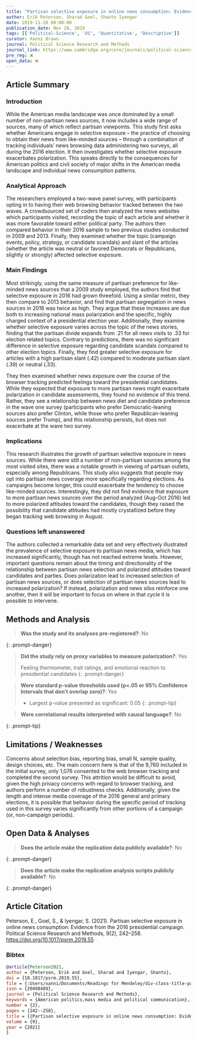 ```yaml
---
title: "Partisan selective exposure in online news consumption: Evidence from the 2016 presidential campaign"
author: Erik Peterson, Sharad Goel, Shanto Iyengar
date: 2019-11-28 00:00:00
publication_date: Nov 28, 2019
tags: [['Political-Science', 'US', 'Quantitative', 'Descriptive']]
curator: Xanni Brown
journal: Political Science Research and Methods
journal_link: https://www.cambridge.org/core/journals/political-science-research-and-methods/article/abs/partisan-selective-exposure-in-online-news-consumption-evidence-from-the-2016-presidential-campaign/98594A810AFE836F1F546B446C470BB7
pre_reg: ❌
open_data: ❌
---
```


## Article Summary

### Introduction
While the American media landscape was once dominated by a small number of non-partisan news sources, it now includes a wide range of sources, many of which reflect partisan viewpoints. This study first asks whether Americans engage in selective exposure – the practice of choosing to obtain their news from like-minded sources – through a combination of tracking individuals’ news browsing data administering two surveys, all during the 2016 election. It then investigates whether selective exposure exacerbates polarization. This speaks directly to the consequences for American politics and civil society of major shifts in the American media landscape and individual news consumption patterns.

### Analytical Approach
The researchers employed a two-wave panel survey, with participants opting in to having their web browsing behavior tracked between the two waves. A crowdsourced set of coders then analyzed the news websites which participants visited, recording the topic of each article and whether it was more favorable toward either political party. The authors then compared behavior in their 2016 sample to two previous studies conducted in 2009 and 2013. Finally, they examined whether the topic (campaign events, policy, strategy, or candidate scandals) and slant of the articles (whether the article was neutral or favored Democrats or Republicans, slightly or strongly) affected selective exposure.

### Main Findings
Most strikingly, using the same measure of partisan preference for like-minded news sources that a 2009 study employed, the authors find that selective exposure in 2016 had grown threefold. Using a similar metric, they then compare to 2013 behavior, and find that partisan segregation in news sources in 2016 was twice as high. They argue that these increases are due both to increasing national mass polarization and the specific, highly charged context of a presidential election year. Additionally, they examine whether selective exposure varies across the topic of the news stories, finding that the partisan divide expands from .21 for all news visits to .33 for election related topics. Contrary to predictions, there was no significant difference in selective exposure regarding candidate scandals compared to other election topics. Finally, they find greater selective exposure for articles with a high partisan slant (.42) compared to moderate partisan slant (.39) or neutral (.33). 

They then examined whether news exposure over the course of the browser tracking predicted feelings toward the presidential candidates. While they expected that exposure to more partisan news might exacerbate polarization in candidate assessments, they found no evidence of this trend. Rather, they see a relationship between news diet and candidate preference in the wave one survey (participants who prefer Democratic-leaning sources also prefer Clinton, while those who prefer Republican-leaning sources prefer Trump), and this relationship persists, but does not exacerbate at the wave two survey. 

### Implications
This research illustrates the growth of partisan selective exposure in news sources. While there were still a number of non-partisan sources among the most visited sites, there was a notable growth in viewing of partisan outlets, especially among Republicans. This study also suggests that people may opt into partisan news coverage more specifically regarding elections. As campaigns become longer, this could exacerbate the tendency to choose like-minded sources. Interestingly, they did not find evidence that exposure to more partisan news sources over the period analyzed (Aug-Oct 2016) led to more polarized attitudes toward the candidates, though they raised the possibility that candidate attitudes had mostly crystallized before they began tracking web browsing in August. 

### Questions left unanswered
The authors collected a remarkable data set and very effectively illustrated the prevalence of selective exposure to partisan news media, which has increased significantly, though has not reached extreme levels. However, important questions remain about the timing and directionality of the relationship between partisan news selection and polarized attitudes toward candidates and parties. Does polarization lead to increased selection of partisan news sources, or does selection of partisan news sources lead to increased polarization? If instead, polarization and news silos reinforce one another, then it will be important to focus on where in that cycle it is possible to intervene. 


## Methods and Analysis

> **Was the study and its analyses pre-registered?**: No
> 
{: .prompt-danger}

> **Did the study rely on proxy variables to measure polarization?**: Yes
> 
> 
> Feeling thermometer, trait ratings, and emotional reaction to presidential candidates
{: .prompt-danger}


> **Were standard p-value thresholds used (p<.05 or 95% Confidence Intervals that don’t overlap zero)?**: Yes
> 
> - Largest p-value presented as significant: 0.05
{: .prompt-tip}

> **Were correlational results interpreted with causal language?**: No
> 
{: .prompt-tip}

## Limitations / Weaknesses

Concerns about selection bias, reporting bias, small N, sample quality, design choices, etc. The main concern here is that of the 9,760 included in the initial survey, only 1,076 consented to the web browser tracking and completed the second survey. This attrition would be difficult to avoid, given the high privacy concerns with regard to browser tracking, and authors perform a number of robustness checks. Additionally, given the length and intense media coverage of the 2016 general and primary elections, it is possible that behavior during the specific period of tracking used in this survey varies significantly from other portions of a campaign (or, non-campaign periods). 

## Open Data & Analyses

> **Does the article make the replication data publicly available?**: No
> 
{: .prompt-danger}

> **Does the article make the replication analysis scripts publicly available?**: No
> 
{: .prompt-danger}



## Article Citation

Peterson, E., Goel, S., & Iyengar, S. (2021). Partisan selective exposure in online news consumption: Evidence from the 2016 presidential campaign. Political Science Research and Methods, 9(2), 242–258. https://doi.org/10.1017/psrm.2019.55

### Bibtex

```bibtex
@article{Peterson2021,
author = {Peterson, Erik and Goel, Sharad and Iyengar, Shanto},
doi = {10.1017/psrm.2019.55},
file = {:Users/xanni/Documents/Readings for Mendeley/div-class-title-partisan-selective-exposure-in-online-news-consumption-evidence-from-the-2016-presidential-campaign-div.pdf:pdf},
issn = {20498489},
journal = {Political Science Research and Methods},
keywords = {American politics,mass media and political communication},
number = {2},
pages = {242--258},
title = {{Partisan selective exposure in online news consumption: Evidence from the 2016 presidential campaign}},
volume = {9},
year = {2021}
}

```